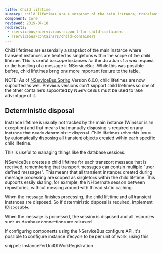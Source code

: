 ```yaml
---
title: Child lifetime
summary: Child lifetimes are a snapshot of the main instance; transient instances are treated as as singletons in the child lifetime.
component: Core
reviewed: 2019-07-18
redirects:
 - nservicebus/nservicebus-support-for-child-containers
 - nservicebus/containers/child-containers
---
```


Child lifetimes are essentially a snapshot of the main instance where transient instances are treated as singletons within the scope of the child lifetime. This is useful to scope instances for the duration of a web request or the handling of a message in NServiceBus. While this was possible before, child lifetimes bring one more important feature to the table.

NOTE: As of [NServiceBus.Spring](https://www.nuget.org/packages/NServiceBus.Spring) Version 6.0.0, child lifetimes are now supported as well. Previous versions don't support child lifetimes so one of the other containers supported by NServiceBus must be used to take advantage of it.


## Deterministic disposal

Instance lifetime is usually not tracked by the main instance (Windsor is an exception) and that means that manually disposing is required on any instance that needs deterministic disposal. Child lifetimes solve this issue by automatically disposing all transient objects created within each specific child lifetime.

This is useful to managing things like the database sessions.

NServiceBus creates a child lifetime for each transport message that is received, remembering that transport messages can contain multiple "user defined messages". This means that all transient instances created during message processing are scoped as singletons within the child lifetime. This supports easily sharing, for example, the NHibernate session between repositories, without messing around with thread static caching.

When the message finishes processing, the child lifetime and all transient instances are disposed. So if deterministic disposal is required, implement [IDisposable](https://msdn.microsoft.com/en-us/library/system.idisposable.aspx).

When the message is processed, the session is disposed and all resources such as database connections are released.

If configuring components using the NServiceBus configure API, it's possible to configure instance lifecycle to be per unit of work, using this:

snippet: InstancePerUnitOfWorkRegistration
